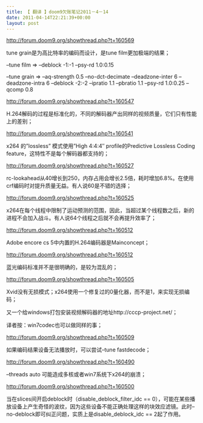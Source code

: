 ```yaml
---
title: 【 翻译 】doom9欠账笔记2011－4－14
date: 2011-04-14T22:21:39+00:00
layout: post
---
```

http://forum.doom9.org/showthread.php?t=160569

tune grain是为高比特率的编码而设计，是tune film更加极端的结果；
  
&#8211;tune film => &#8211;deblock -1:-1 &#8211;psy-rd 1.0:0.15
  
&#8211;tune grain => &#8211;aq-strength 0.5 &#8211;no-dct-decimate &#8211;deadzone-inter 6 &#8211;deadzone-intra 6 &#8211;deblock -2:-2 &#8211;ipratio 1.1 &#8211;pbratio 1.1 &#8211;psy-rd 1.0:0.25 &#8211;qcomp 0.8

http://forum.doom9.org/showthread.php?t=160547

H.264解码的过程是标准化的，不同的解码器产出同样的视频质量，它们只有性能上的差别；

http://forum.doom9.org/showthread.php?t=160541

x264 的&#8221;lossless&#8221; 模式使用&#8221;High 4:4:4&#8243; profile的Predictive Lossless Coding feature，这特性不是每个解码器都支持的；

http://forum.doom9.org/showthread.php?t=160527

rc-lookahead从40增长到250，内存占用会增长2.5倍，耗时增加6.8%。在使用crf编码时对提升质量无益。有人说60是不错的选择；

http://forum.doom9.org/showthread.php?t=160525

x264在每个线程中限制了运动预测的范围，因此，当超过某个线程数之后，新的进程不会加入战斗。有人说64个线程之后就不会再提升效率了；

http://forum.doom9.org/showthread.php?t=160512

Adobe encore cs 5中内置的H.264编码器是Mainconcept；

http://forum.doom9.org/showthread.php?t=160512

蓝光编码标准并不是很明确的，是较为混乱的；

http://forum.doom9.org/showthread.php?t=160505

Xvid没有无损模式；x264使用一个修复过的0量化器，而不是1，来实现无损编码；
  
又一个给windows打包安装视频解码器的地址http://cccp-project.net/；
  
译者按：win7codec也可以做同样的事；

http://forum.doom9.org/showthread.php?t=160509

如果编码结果设备无法播放时，可以尝试&#8211;tune fastdecode；

http://forum.doom9.org/showthread.php?t=160490

&#8211;threads auto 可能造成多核或者win7系统下x264的崩溃；

http://forum.doom9.org/showthread.php?t=160500

当在slices间开启deblock时（disable\_deblock\_filter\_idc == 0），可能在某些播放设备上产生奇怪的波纹，因为这些设备不能正确处理这样的块效应滤镜。此时&#8211;no-deblock即可纠正问题，实质上是disable\_deblock_idc == 2起了作用。
